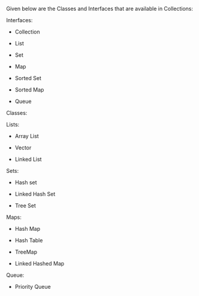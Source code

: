 Given below are the Classes and Interfaces that are available in
Collections:

Interfaces:

- Collection

- List

- Set

- Map

- Sorted Set

- Sorted Map

- Queue

Classes:

Lists:

- Array List

- Vector

- Linked List

Sets:

- Hash set

- Linked Hash Set

- Tree Set

Maps:

- Hash Map

- Hash Table

- TreeMap

- Linked Hashed Map

Queue:

- Priority Queue